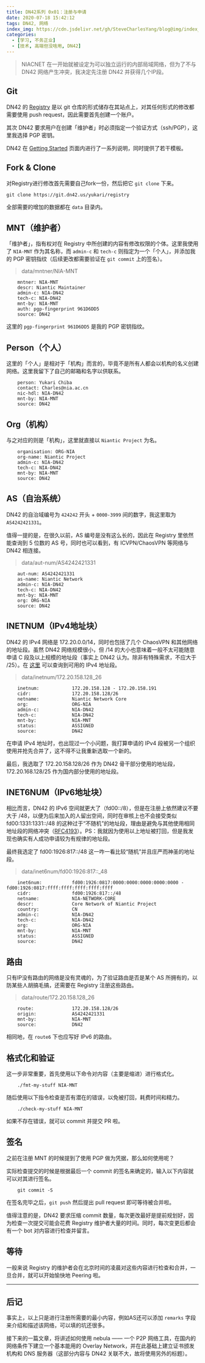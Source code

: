 ```yaml
---
title: DN42系列 0x01：注册与申请
date: 2020-07-18 15:42:12
tags: DN42, 网络
index_img: https://cdn.jsdelivr.net/gh/SteveCharlesYang/blog@img/index_img/dn42-0x01.png
categories:
  - [学习, 不务正业]
  - [技术, 高端但没啥用, DN42]
---
```


> NIACNET 在一开始就被设定为可以独立运行的内部局域网络，但为了不与 DN42 网络产生冲突，我决定先注册 DN42 并获得几个IP段。

## Git

DN42 的 [Registry](https://git.dn42.us/) 是以 git 仓库的形式储存在其站点上，对其任何形式的修改都需要使用 push request，因此需要首先创建一个账户。  

其次 DN42 要求用户在创建「维护者」时必须指定一个验证方式（ssh/PGP），这里我选择 PGP 密钥。

DN42 在 [Getting Started](https://dn42.net/howto/Getting-started) 页面内进行了一系列说明，同时提供了若干模板。

## Fork & Clone

对Registry进行修改首先需要自己fork一份，然后把它 `git clone` 下来。

```
git clone https://git.dn42.us/yukari/registry
```

全部需要的增加的数据都在 `data` 目录内。

## MNT（维护者）

「维护者」，指有权对在 Registry 中所创建的内容有修改权限的个体。这里我使用了 `NIA-MNT` 作为其名称，而 `admin-c` 和 `tech-c` 则指定为一个「个人」，并添加我的 PGP 密钥指纹（后续更改都需要验证在 `git commit` 上的签名）。

> data/mntner/NIA-MNT

```
    mntner: NIA-MNT
    descr: Niantic Maintainer
    admin-c: NIA-DN42
    tech-c: NIA-DN42
    mnt-by: NIA-MNT
    auth: pgp-fingerprint 961D6DD5
    source: DN42
```

这里的 `pgp-fingerprint 961D6DD5` 是我的 PGP 密钥指纹。

## Person（个人）

这里的「个人」是相对于「机构」而言的，毕竟不是所有人都会以机构的名义创建网络。这里我留下了自己的邮箱和名字以供联系。

```
    person: Yukari Chiba
    contact: Charles@nia.ac.cn
    nic-hdl: NIA-DN42
    mnt-by: NIA-MNT
    source: DN42
```

## Org（机构）

与之对应的则是「机构」，这里就直接以 `Niantic Project` 为名。

```
    organisation: ORG-NIA
    org-name: Niantic Project
    admin-c: NIA-DN42
    tech-c: NIA-DN42
    mnt-by: NIA-MNT
    source: DN42
```

## AS（自治系统）

DN42 的自治域编号为 `424242` 开头 + `0000-3999` 间的数字，我这里取为 `AS4242421331`。

值得一提的是，在很久以前，AS 编号是没有这么长的，因此在 Registry 里依然能查询到 5 位数的 AS 号，同时也可以看到，有 ICVPN/ChaosVPN 等网络与 DN42 相连接。

> data/aut-num/AS4242421331
```
    aut-num: AS4242421331
    as-name: Niantic Network
    admin-c: NIA-DN42
    tech-c: NIA-DN42
    mnt-by: NIA-MNT
    org: ORG-NIA
    source: DN42
```

## INETNUM（IPv4地址块）

DN42 的 IPv4 网络是 172.20.0.0/14，同时也包括了几个 ChaosVPN 和其他网络的地址段。虽然 DN42 网络规模很小，但 /14 的大小也意味着一般不太可能随意申请 C 段及以上规模的地址段（事实上 DN42 认为。除非有特殊需求，不应大于 /25）。在 [这里](https://dn42.us/peers/free) 可以查询到可用的 IPv4 地址段。

> data/inetnum/172.20.158.128\_26
```
    inetnum:            172.20.158.128 - 172.20.158.191
    cidr:               172.20.158.128/26
    netname:            Niantic Network Core
    org:                ORG-NIA
    admin-c:            NIA-DN42
    tech-c:             NIA-DN42
    mnt-by:             NIA-MNT
    status:             ASSIGNED
    source:             DN42
```

在申请 IPv4 地址时，也出现过一个小问题，我打算申请的 IPv4 段被另一个组织使用并抢先合并了，这不得不让我重新选取一个新的。

最后，我选取了 172.20.158.128/26 作为 DN42 骨干部分使用的地址段，172.20.168.128/25 作为国内部分使用的地址段。

## INET6NUM（IPv6地址块）

相比而言，DN42 的 IPv6 空间就更大了（fd00::/8），但是在注册上依然建议不要大于 /48，以便为后来加入的人留出空间，同时在审核上也不会接受类似 fd00:1331:1331::/48 的这种过于“不随机”的地址段，理由是避免与其他使用相同地址段的网络冲突（[RFC4193](https://tools.ietf.org/html/rfc4193)）。PS：我就因为使用以上地址被打回，但是我发现也确实有人成功申请较为有规律的地址段。

最终我选定了 fd00:1926:817::/48 这一咋一看比较“随机”并且庄严而神圣的地址段。

> data/inet6num/fd00:1926:817::\_48
```
    inet6num:           fd00:1926:0817:0000:0000:0000:0000:0000 - fd00:1926:0817:ffff:ffff:ffff:ffff:ffff
    cidr:               fd00:1926:817::/48
    netname:            NIA-NETWORK-CORE
    descr:              Core Network of Niantic Project
    country:            CN
    admin-c:            NIA-DN42
    tech-c:             NIA-DN42
    org:                ORG-NIA
    mnt-by:             NIA-MNT
    status:             ASSIGNED
    source:             DN42
```

## 路由

只有IP没有路由的网络是没有灵魂的，为了验证路由是否是某个 AS 所拥有的，以防某些人胡搞毛搞，还需要在 Registry 注册这些路由。

> data/route/172.20.158.128\_26
```
    route:              172.20.158.128/26
    origin:             AS4242421331
    mnt-by:             NIA-MNT
    source:             DN42
```

相同地，在 `route6` 下也应写好 IPv6 的路由。

## 格式化和验证

这一步非常重要，首先使用以下命令对内容（主要是缩进）进行格式化。

```
    ./fmt-my-stuff NIA-MNT
```

随后使用以下指令检查是否有潜在的错误，以免被打回，耗费时间和精力。

```
    ./check-my-stuff NIA-MNT
```

如果不存在错误，就可以 commit 并提交 PR 啦。

## 签名

之前在注册 MNT 的时候提到了使用 PGP 做为凭据，那么如何使用呢？

实际检查提交的时候是根据最后一个 commit 的签名来确定的，输入以下内容就可以对其进行签名。

```
    git commit -S
```

在签名完毕之后，`git push` 然后提出 pull request 即可等待被合并啦。

值得注意的是，DN42 要求压缩 commit 数量，每次更改最好是提前规划好，因为检查一次提交可能会花费 Registry 维护者大量的时间。同时，每次变更后都会有一个 bot 对内容进行检查并留言。

## 等待

一般来说 Registry 的维护者会在北京时间的凌晨对这些内容进行检查和合并，一旦合并，就可以开始愉快地 Peering 啦。

---

## 后记

事实上，以上只是进行注册所需要的最小内容，例如AS还可以添加 `remarks` 字段来介绍和描述该网络，可以填的坑还很多。

接下来的一篇文章，将讲述如何使用 nebula —— 一个 P2P 网络工具，在国内的网络条件下建立一个基本能用的 Overlay Network，并在此基础上建立证书颁发机构和 DNS 服务器（这部分内容与 DN42 关联不大，故将使用另外的标题）。